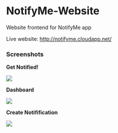 NotifyMe-Website
================

Website frontend for NotifyMe app

Live website: http://notifyme.cloudapp.net/

### Screenshots

**Get Notified!**

![](http://i.imgur.com/qjqf1Qi.png)

**Dashboard**

![](http://i.imgur.com/58LoNZ7.png)

**Create Notifification**

![](http://i.imgur.com/bcgHkFj.png)
